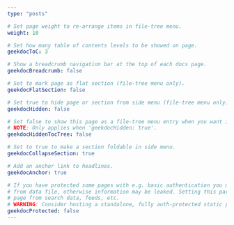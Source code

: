 ```yaml
---
type: "posts"

# Set page weight to re-arrange items in file-tree menu.
weight: 10

# Set how many table of contents levels to be showed on page.
geekdocToC: 3

# Show a breadcrumb navigation bar at the top of each docs page.
geekdocBreadcrumb: false

# Set to mark page as flat section (file-tree menu only).
geekdocFlatSection: false

# Set true to hide page or section from side menu (file-tree menu only).
geekdocHidden: false

# Set false to show this page as a file-tree menu entry when you want it to be hidden in the sidebar.
# NOTE: Only applies when 'geekdocHidden: true'.
geekdocHiddenTocTree: false

# Set to true to make a section foldable in side menu.
geekdocCollapseSection: true

# Add an anchor link to headlines.
geekdocAnchor: true

# If you have protected some pages with e.g. basic authentication you may want to exclude these pages
# from data file, otherwise information may be leaked. Setting this parameter to 'true' will exclude the
# page from search data, feeds, etc.
# WARNING: Consider hosting a standalone, fully auth-protected static page for secret information instead!
geekdocProtected: false
---
```

